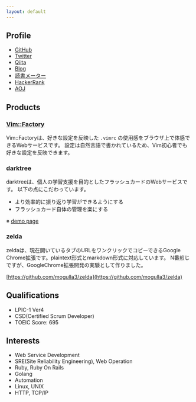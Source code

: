 ```yaml
---
layout: default
---
```


## Profile

- [GitHub](https://github.com/mogulla3)
- [Twitter](https://twitter.com/mogulla3)
- [Qiita](https://qiita.com/mogulla3)
- [Blog](http://sandragon.hatenablog.com/)
- [読書メーター](https://bookmeter.com/users/652493)
- [HackerRank](https://www.hackerrank.com/mogulla3?hr_r=1)
- [AOJ](http://judge.u-aizu.ac.jp/onlinejudge/user.jsp?id=mogulla3#2)

## Products

### [Vim::Factory](http://vimfactory.com)

Vim::Factoryは、好きな設定を反映した `.vimrc` の使用感をブラウザ上で体感できるWebサービスです。
設定は自然言語で書かれているため、Vim初心者でも好きな設定を反映できます。

### darktree

darktreeは、個人の学習支援を目的としたフラッシュカードのWebサービスです。
以下の点にこだわっています。

- より効率的に振り返り学習ができるようにする
- フラッシュカード自体の管理を楽にする

※ [demo page](https://darktree.herokuapp.com/mogulla3/decks)

### zelda

zeldaは、現在開いているタブのURLをワンクリックでコピーできるGoogle Chrome拡張です。plaintext形式とmarkdown形式に対応しています。
N番煎じですが、GoogleChrome拡張開発の実験として作りました。

[https://github.com/mogulla3/zelda](https://github.com/mogulla3/zelda)

## Qualifications

- LPIC-1 Ver4
- CSD(Certified Scrum Developer)
- TOEIC Score: 695

## Interests

- Web Service Development
- SRE(Site Reliability Engineering), Web Operation
- Ruby, Ruby On Rails
- Golang
- Automation
- Linux, UNIX
- HTTP, TCP/IP
